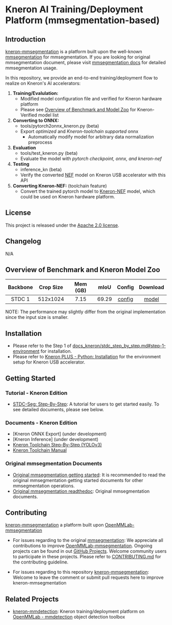 # Kneron AI Training/Deployment Platform (mmsegmentation-based)


## Introduction

  [kneron-mmsegmentation](https://github.com/kneron/kneron-mmsegmentation) is a platform built upon the well-known [mmsegmentation](https://github.com/open-mmlab/mmsegmentation) for mmsegmentation. If you are looking for original mmsegmentation document, please visit [mmsegmentation docs](https://mmsegmentation.readthedocs.io/en/latest/) for detailed mmsegmentation usage.

  In this repository, we provide an end-to-end training/deployment flow to realize on Kneron's AI accelerators: 

  1. **Training/Evalulation:**
      - Modified model configuration file and verified for Kneron hardware platform 
      - Please see [Overview of Benchmark and Model Zoo](#Overview-of-Benchmark-and-Model-Zoo) for Kneron-Verified model list
  2. **Converting to ONNX:** 
      - tools/pytorch2onnx_kneron.py (beta)
      - Export *optimized* and *Kneron-toolchain supported* onnx
          - Automatically modify model for arbitrary data normalization preprocess
  3. **Evaluation**
      - tools/test_kneron.py (beta)
      - Evaluate the model with *pytorch checkpoint, onnx, and kneron-nef*
  4. **Testing**
      - inference_kn (beta)
      - Verify the converted [NEF](http://doc.kneron.com/docs/#toolchain/manual/#5-nef-workflow) model on Kneron USB accelerator with this API
  5. **Converting Kneron-NEF:** (toolchain feature)
     - Convert the trained pytorch model to [Kneron-NEF](http://doc.kneron.com/docs/#toolchain/manual/#5-nef-workflow) model, which could be used on Kneron hardware platform.

## License

This project is released under the [Apache 2.0 license](LICENSE).

## Changelog

N/A

## Overview of Benchmark and Kneron Model Zoo

| Backbone | Crop Size | Mem (GB) | mIoU | Config | Download |
|:--------:|:---------:|:--------:|:----:|:------:|:--------:|
| STDC 1   | 512x1024  | 7.15     | 69.29|[config](https://github.com/kneron/kneron-mmsegmentation/tree/master/configs/stdc/kn_stdc1_in1k-pre_512x1024_80k_cityscapes.py)|[model](https://github.com/kneron/Model_Zoo/blob/main/mmsegmentation/stdc_1/latest.zip)

NOTE: The performance may slightly differ from the original implementation since the input size is smaller.

## Installation
- Please refer to the Step 1 of [docs_kneron/stdc_step_by_step.md#step-1-environment](docs_kneron/stdc_step_by_step.md) for installation.
- Please refer to [Kneron PLUS - Python: Installation](http://doc.kneron.com/docs/#plus_python/introduction/install_dependency/) for the environment setup for Kneron USB accelerator.

## Getting Started
### Tutorial - Kneron Edition
- [STDC-Seg: Step-By-Step](docs_kneron/stdc_step_by_step.md): A tutorial for users to get started easily. To see detailed documents, please see below.

### Documents - Kneron Edition
- [Kneron ONNX Export] (under development)
- [Kneron Inference] (under development)
- [Kneron Toolchain Step-By-Step (YOLOv3)](http://doc.kneron.com/docs/#toolchain/yolo_example/)
- [Kneron Toolchain Manual](http://doc.kneron.com/docs/#toolchain/manual/#0-overview)

### Original mmsegmentation Documents
- [Original mmsegmentation getting started](https://github.com/open-mmlab/mmsegmentation#getting-started): It is recommended to read the original mmsegmentation getting started documents for other mmsegmentation operations.
- [Original mmsegmentation readthedoc](https://mmsegmentation.readthedocs.io/en/latest/): Original mmsegmentation documents.

## Contributing
[kneron-mmsegmentation](https://github.com/kneron/kneron-mmsegmentation) a platform built upon [OpenMMLab-mmsegmentation](https://github.com/open-mmlab/mmsegmentation)

- For issues regarding to the original [mmsegmentation](https://github.com/open-mmlab/mmsegmentation):
We appreciate all contributions to improve [OpenMMLab-mmsegmentation](https://github.com/open-mmlab/mmsegmentation). Ongoing projects can be found in out [GitHub Projects](https://github.com/open-mmlab/mmsegmentation/projects). Welcome community users to participate in these projects. Please refer to [CONTRIBUTING.md](.github/CONTRIBUTING.md) for the contributing guideline.

- For issues regarding to this repository [kneron-mmsegmentation](https://github.com/kneron/kneron-mmsegmentation): Welcome to leave the comment or submit pull requests here to improve kneron-mmsegmentation


## Related Projects
- [kneron-mmdetection](https://github.com/kneron/kneron-mmdetection): Kneron training/deployment platform on [OpenMMLab - mmdetection](https://github.com/open-mmlab/mmdetection) object detection toolbox
